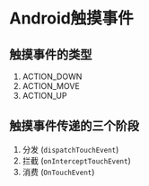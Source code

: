 # Android触摸事件

## 触摸事件的类型
   1. ACTION_DOWN
   2. ACTION_MOVE
   3. ACTION_UP
   
## 触摸事件传递的三个阶段
   1. 分发 (`dispatchTouchEvent`)
   2. 拦截 (`onInterceptTouchEvent`)
   3. 消费 (`OnTouchEvent`)
